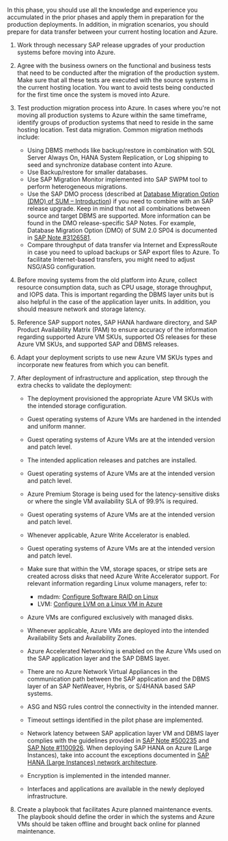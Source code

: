 In this phase, you should use all the knowledge and experience you accumulated in the prior phases and apply them in preparation for the production deployments. In addition, in migration scenarios, you should prepare for data transfer between your current hosting location and Azure.

1. Work through necessary SAP release upgrades of your production systems before moving into Azure.
2. Agree with the business owners on the functional and business tests that need to be conducted after the migration of the production system. Make sure that all these tests are executed with the source systems in the current hosting location. You want to avoid tests being conducted for the first time once the system is moved into Azure.
3. Test production migration process into Azure. In cases where you're not moving all production systems to Azure within the same timeframe, identify groups of production systems that need to reside in the same hosting location. Test data migration. Common migration methods include:

     - Using DBMS methods like backup/restore in combination with SQL Server Always On, HANA System Replication, or Log shipping to seed and synchronize database content into Azure.
     - Use Backup/restore for smaller databases.
     - Use SAP Migration Monitor implemented into SAP SWPM tool to perform heterogeneous migrations.
     - Use the SAP DMO process (described at [Database Migration Option (DMO) of SUM – Introduction](https://blogs.sap.com/2013/11/29/database-migration-option-dmo-of-sum-introduction/)) if you need to combine with an SAP release upgrade. Keep in mind that not all combinations between source and target DBMS are supported. More information can be found in the DMO release-specific SAP Notes. For example, Database Migration Option (DMO) of SUM 2.0 SP04 is documented in [SAP Note \#3126581](https://me.sap.com/notes/3126581).
     - Compare throughput of data transfer via Internet and ExpressRoute in case you need to upload backups or SAP export files to Azure. To facilitate Internet-based transfers, you might need to adjust NSG/ASG configuration.
4. Before moving systems from the old platform into Azure, collect resource consumption data, such as CPU usage, storage throughput, and IOPS data. This is important regarding the DBMS layer units but is also helpful in the case of the application layer units. In addition, you should measure network and storage latency.
5. Reference SAP support notes, SAP HANA hardware directory, and SAP Product Availability Matrix (PAM) to ensure accuracy of the information regarding supported Azure VM SKUs, supported OS releases for these Azure VM SKUs, and supported SAP and DBMS releases.
6. Adapt your deployment scripts to use new Azure VM SKUs types and incorporate new features from which you can benefit.
7. After deployment of infrastructure and application, step through the extra checks to validate the deployment:

     - The deployment provisioned the appropriate Azure VM SKUs with the intended storage configuration.
     - Guest operating systems of Azure VMs are hardened in the intended and uniform manner.
     - Guest operating systems of Azure VMs are at the intended version and patch level.
     - The intended application releases and patches are installed.
     - Guest operating systems of Azure VMs are at the intended version and patch level.
     - Azure Premium Storage is being used for the latency-sensitive disks or where the single VM availability SLA of 99.9% is required.
     - Guest operating systems of Azure VMs are at the intended version and patch level.
     - Whenever applicable, Azure Write Accelerator is enabled.
     - Guest operating systems of Azure VMs are at the intended version and patch level.
     - Make sure that within the VM, storage spaces, or stripe sets are created across disks that need Azure Write Accelerator support. For relevant information regarding Linux volume managers, refer to:

         - mdadm: [Configure Software RAID on Linux](/azure/virtual-machines/linux/configure-raid)
         - LVM: [Configure LVM on a Linux VM in Azure](/azure/virtual-machines/linux/configure-lvm)
     - Azure VMs are configured exclusively with managed disks.
     - Whenever applicable, Azure VMs are deployed into the intended Availability Sets and Availability Zones.
     - Azure Accelerated Networking is enabled on the Azure VMs used on the SAP application layer and the SAP DBMS layer.
     - There are no Azure Network Virtual Appliances in the communication path between the SAP application and the DBMS layer of an SAP NetWeaver, Hybris, or S/4HANA based SAP systems.
     - ASG and NSG rules control the connectivity in the intended manner.
     - Timeout settings identified in the pilot phase are implemented.
     - Network latency between SAP application layer VM and DBMS layer complies with the guidelines provided in [SAP Note \#500235](https://me.sap.com/notes/500235) and [SAP Note \#1100926](https://me.sap.com/notes/1100926). When deploying SAP HANA on Azure (Large Instances), take into account the exceptions documented in [SAP HANA (Large Instances) network architecture](/azure/virtual-machines/workloads/sap/hana-network-architecture).
     - Encryption is implemented in the intended manner.
     - Interfaces and applications are available in the newly deployed infrastructure.
8. Create a playbook that facilitates Azure planned maintenance events. The playbook should define the order in which the systems and Azure VMs should be taken offline and brought back online for planned maintenance.
